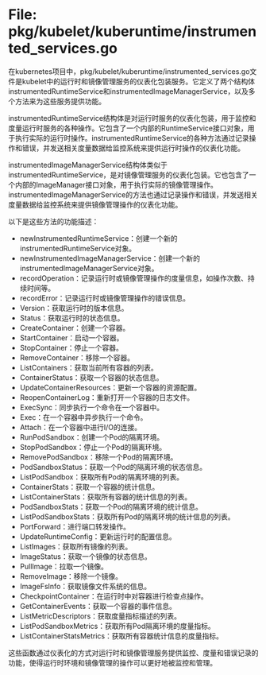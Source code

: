 # File: pkg/kubelet/kuberuntime/instrumented_services.go

在kubernetes项目中，pkg/kubelet/kuberuntime/instrumented_services.go文件是kubelet中的运行时和镜像管理服务的仪表化包装服务。它定义了两个结构体instrumentedRuntimeService和instrumentedImageManagerService，以及多个方法来为这些服务提供功能。

instrumentedRuntimeService结构体是对运行时服务的仪表化包装，用于监控和度量运行时服务的各种操作。它包含了一个内部的RuntimeService接口对象，用于执行实际的运行时操作。instrumentedRuntimeService的各种方法通过记录操作和错误，并发送相关度量数据给监控系统来提供运行时操作的仪表化功能。

instrumentedImageManagerService结构体类似于instrumentedRuntimeService，是对镜像管理服务的仪表化包装。它也包含了一个内部的ImageManager接口对象，用于执行实际的镜像管理操作。instrumentedImageManagerService的方法也通过记录操作和错误，并发送相关度量数据给监控系统来提供镜像管理操作的仪表化功能。

以下是这些方法的功能描述：
- newInstrumentedRuntimeService：创建一个新的instrumentedRuntimeService对象。
- newInstrumentedImageManagerService：创建一个新的instrumentedImageManagerService对象。
- recordOperation：记录运行时或镜像管理操作的度量信息，如操作次数、持续时间等。
- recordError：记录运行时或镜像管理操作的错误信息。
- Version：获取运行时的版本信息。
- Status：获取运行时的状态信息。
- CreateContainer：创建一个容器。
- StartContainer：启动一个容器。
- StopContainer：停止一个容器。
- RemoveContainer：移除一个容器。
- ListContainers：获取当前所有容器的列表。
- ContainerStatus：获取一个容器的状态信息。
- UpdateContainerResources：更新一个容器的资源配置。
- ReopenContainerLog：重新打开一个容器的日志文件。
- ExecSync：同步执行一个命令在一个容器中。
- Exec：在一个容器中异步执行一个命令。
- Attach：在一个容器中进行I/O的连接。
- RunPodSandbox：创建一个Pod的隔离环境。
- StopPodSandbox：停止一个Pod的隔离环境。
- RemovePodSandbox：移除一个Pod的隔离环境。
- PodSandboxStatus：获取一个Pod的隔离环境的状态信息。
- ListPodSandbox：获取所有Pod的隔离环境的列表。
- ContainerStats：获取一个容器的统计信息。
- ListContainerStats：获取所有容器的统计信息的列表。
- PodSandboxStats：获取一个Pod的隔离环境的统计信息。
- ListPodSandboxStats：获取所有Pod的隔离环境的统计信息的列表。
- PortForward：进行端口转发操作。
- UpdateRuntimeConfig：更新运行时的配置信息。
- ListImages：获取所有镜像的列表。
- ImageStatus：获取一个镜像的状态信息。
- PullImage：拉取一个镜像。
- RemoveImage：移除一个镜像。
- ImageFsInfo：获取镜像文件系统的信息。
- CheckpointContainer：在运行时中对容器进行检查点操作。
- GetContainerEvents：获取一个容器的事件信息。
- ListMetricDescriptors：获取度量指标描述的列表。
- ListPodSandboxMetrics：获取所有Pod隔离环境的度量指标。
- ListContainerStatsMetrics：获取所有容器统计信息的度量指标。

这些函数通过仪表化的方式对运行时和镜像管理服务提供监控、度量和错误记录的功能，使得运行时环境和镜像管理的操作可以更好地被监控和管理。

